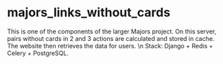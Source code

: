 # majors_links_without_cards
This is one of the components of the larger Majors project. On this server, pairs without cards in 2 and 3 actions are calculated and stored in cache. The website then retrieves the data for users.
\n
Stack: Django + Redis + Celery + PostgreSQL.
